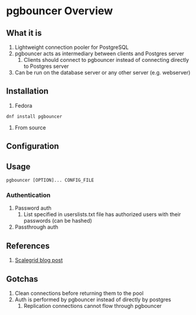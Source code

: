 # pgbouncer Overview

## What it is

1. Lightweight connection pooler for PostgreSQL
1. pgbouncer acts as intermediary between clients and Postgres server
   1. Clients should connect to pgbouncer instead of connecting directly to Postgres server
1. Can be run on the database server or any other server (e.g. webserver)

## Installation

1. Fedora

```shell
dnf install pgbouncer
```

1. From source

## Configuration

## Usage

```shell
pgbouncer [OPTION]... CONFIG_FILE
```

### Authentication 

1. Password auth
   1. List specified in userslists.txt file has authorized users with their passwords (can be hashed)
1. Passthrough auth

## References

1. [Scalegrid blog post](https://scalegrid.io/blog/postgresql-connection-pooling-part-1-pros-and-cons/)


## Gotchas

1. Clean connections before returning them to the pool
1. Auth is performed by pgbouncer instead of directly by postgres
   1. Replication connections cannot flow through pgbouncer

